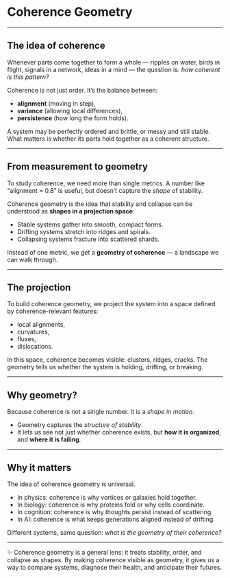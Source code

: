 # Coherence Geometry

---

## The idea of coherence

Whenever parts come together to form a whole — ripples on water, birds in flight, signals in a network, ideas in a mind — the question is: *how coherent is this pattern?*

Coherence is not just order. It’s the balance between:

* **alignment** (moving in step),
* **variance** (allowing local differences),
* **persistence** (how long the form holds).

A system may be perfectly ordered and brittle, or messy and still stable. What matters is whether its parts hold together as a coherent structure.

---

## From measurement to geometry

To study coherence, we need more than single metrics. A number like “alignment = 0.8” is useful, but doesn’t capture the *shape* of stability.

Coherence geometry is the idea that stability and collapse can be understood as **shapes in a projection space**:

* Stable systems gather into smooth, compact forms.
* Drifting systems stretch into ridges and spirals.
* Collapsing systems fracture into scattered shards.

Instead of one metric, we get a **geometry of coherence** — a landscape we can walk through.

---

## The projection

To build coherence geometry, we project the system into a space defined by coherence-relevant features:

* local alignments,
* curvatures,
* fluxes,
* dislocations.

In this space, coherence becomes visible: clusters, ridges, cracks. The geometry tells us whether the system is holding, drifting, or breaking.

---

## Why geometry?

Because coherence is not a single number. It is a *shape in motion*.

* Geometry captures the *structure of stability*.
* It lets us see not just whether coherence exists, but **how it is organized**, and **where it is failing**.

---

## Why it matters

The idea of coherence geometry is universal.

* In physics: coherence is why vortices or galaxies hold together.
* In biology: coherence is why proteins fold or why cells coordinate.
* In cognition: coherence is why thoughts persist instead of scattering.
* In AI: coherence is what keeps generations aligned instead of drifting.

Different systems, same question: *what is the geometry of their coherence?*

---

✨ Coherence geometry is a general lens: it treats stability, order, and collapse as shapes. By making coherence visible as geometry, it gives us a way to compare systems, diagnose their health, and anticipate their futures.
